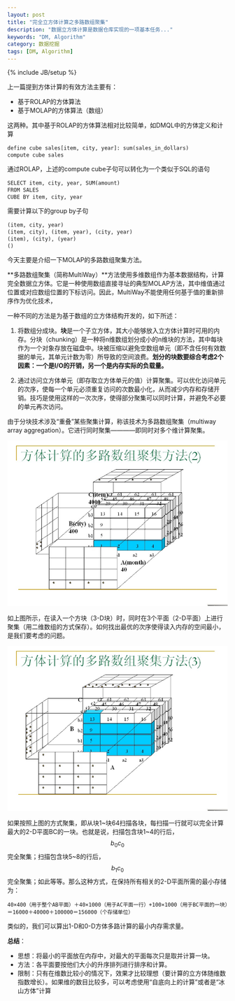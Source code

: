 ```yaml
---
layout: post
title: "完全立方体计算之多路数组聚集"
description: "数据立方体计算是数据仓库实现的一项基本任务..."
keywords: "DM, Algorithm"
category: 数据挖掘
tags: [DM, Algorithm]
---
```

{% include JB/setup %}

上一篇提到方体计算的有效方法主要有：

- 基于ROLAP的方体算法
- 基于MOLAP的方体算法（数组）

这两种。其中基于ROLAP的方体算法相对比较简单，如DMQL中的方体定义和计算

	define cube sales[item, city, year]: sum(sales_in_dollars)
	compute cube sales

通过ROLAP，上述的compute cube子句可以转化为一个类似于SQL的语句
	
	SELECT item, city, year, SUM(amount)
	FROM SALES
	CUBE BY item, city, year 

<!-- more -->

需要计算以下的group by子句

	(item, city, year)
	(item, city), (item, year), (city, year)
	(item), (city), (year)
	()

今天主要是介绍一下MOLAP的多路数组聚集方法。

**多路数组聚集（简称MultiWay）**方法使用多维数组作为基本数据结构，计算完全数据立方体。它是一种使用数组直接寻址的典型MOLAP方法，其中维值通过位置或对应数组位置的下标访问。因此，MultiWay不能使用任何基于值的重新排序作为优化技术，

一种不同的方法是为基于数组的立方体结构开发的，如下所述：

1. 将数组分成块。**块**是一个子立方体，其大小能够放入立方体计算时可用的内存。分块（chunking）是一种将n维数组划分成小的n维块的方法，其中每块作为一个对象存放在磁盘中。块被压缩以避免空数组单元（即不含任何有效数据的单元，其单元计数为零）所导致的空间浪费。**划分的块数要综合考虑2个因素：一个是I/O的开销，另一个是内存实际的负载量。**

2. 通过访问立方体单元（即存取立方体单元的值）计算聚集。可以优化访问单元的次序，使每一个单元必须重复访问的次数最小化，从而减少内存和存储开销。技巧是使用这样的一次次序，使得部分聚集可以同时计算，并避免不必要的单元再次访问。

由于分块技术涉及“重叠”某些聚集计算，称该技术为多路数组聚集（multiway array aggregation）。它进行同时聚集————即同时对多个维计算聚集。

![MultiWay](/assets/images/2013/09/multiway.jpg "MultiWay")

如上图所示，在读入一个方块（3-D块）时，同时在3个平面（2-D平面）上进行聚集（用二维数组的方式保存）。如何找出最优的次序使得读入内存的空间最小，是我们要考虑的问题。

![MultiWay2](/assets/images/2013/09/multiway2.jpg "MultiWay2")

如果按照上图的方式聚集，即从块1~块64扫描各块，每扫描一行就可以完全计算最大的2-D平面BC的一块。也就是说，扫描包含块1~4的行后，$$b_{0}c_{0}$$完全聚集；扫描包含块5~8的行后，$$b_{1}c_{0}$$完全聚集；如此等等。那么这种方式，在保持所有相关的2-D平面所需的最小存储为：

	40×400（用于整个AB平面）＋40×1000（用于AC平面一行）+100×1000（用于BC平面的一块）＝16000＋40000＋100000＝156000（个存储单位）

类似的，我们可以算出1-D和0-D方体多路计算的最小内存需求量。

**总结**：

- 思想：将最小的平面放在内存中，对最大的平面每次只是取并计算一块。
- 方法：各平面要按他们大小的升序排列进行排序和计算。
- 限制：只有在维数比较小的情况下，效果才比较理想（要计算的立方体随维数指数增长）。如果维的数目比较多，可以考虑使用“自底向上的计算”或者是“冰山方体”计算







